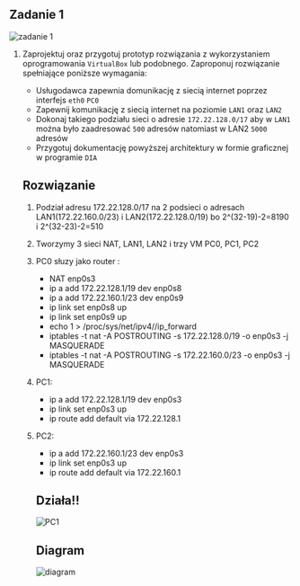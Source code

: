 Zadanie 1
---------

![zadanie 1](zadanie-1.svg)

1. Zaprojektuj oraz przygotuj prototyp rozwiązania z wykorzystaniem oprogramowania ``VirtualBox`` lub podobnego. 
Zaproponuj rozwiązanie spełniające poniższe wymagania:
   * Usługodawca zapewnia domunikację z siecią internet poprzez interfejs ``eth0`` ``PC0``
   * Zapewnij komunikację z siecią internet na poziomie ``LAN1`` oraz ``LAN2``
   * Dokonaj takiego podziału sieci o adresie ``172.22.128.0/17`` aby w ``LAN1`` można było zaadresować ``500`` adresów natomiast w LAN2 ``5000`` adresów    
   * Przygotuj dokumentację powyższej architektury w formie graficznej w programie ``DIA``
   
   **Rozwiązanie**
   -----------------
   
   1. Podział adresu 172.22.128.0/17 na 2 podsieci o adresach LAN1(172.22.160.0/23) i   LAN2(172.22.128.0/19) bo 2^(32-19)-2=8190 i 2^(32-23)-2=510
   2. Tworzymy 3 sieci NAT, LAN1, LAN2 i trzy VM PC0, PC1, PC2
   3. PC0 słuzy jako router :
       * NAT enp0s3
       * ip a add 172.22.128.1/19 dev enp0s8
       * ip a add 172.22.160.1/23 dev enp0s9
       * ip link set enp0s8 up
       * ip link set enp0s9 up
       * echo 1 > /proc/sys/net/ipv4//ip_forward
       * iptables -t nat -A POSTROUTING -s 172.22.128.0/19 -o enp0s3 -j MASQUERADE
       * iptables -t nat -A POSTROUTING -s 172.22.160.0/23 -o enp0s3 -j MASQUERADE
           
          
   4. PC1:
       * ip a add 172.22.128.1/19 dev enp0s3
       * ip link set enp0s3 up
       * ip route add default via 172.22.128.1
       
   5. PC2:
       * ip a add 172.22.160.1/23 dev enp0s3
       * ip link set enp0s3 up
       * ip route add default via 172.22.160.1
       
       
       **Działa!!**
       --------------------
       ![PC1](PC1.png)
       
       **Diagram**
       --------------
       
        ![diagram](diagram.png)
       
       
       
       
       
     
       
       
       
 
